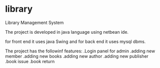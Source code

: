 # library
Library Management System 

The project is developed in java language using netbean ide.

for front end it uses java Swing and for back end it uses mysql dbms.

The project has the followinf features:
.Login panel for admin
.adding new member
.adding new books
.adding new author
.adding new publisher
.book issue 
.book return
